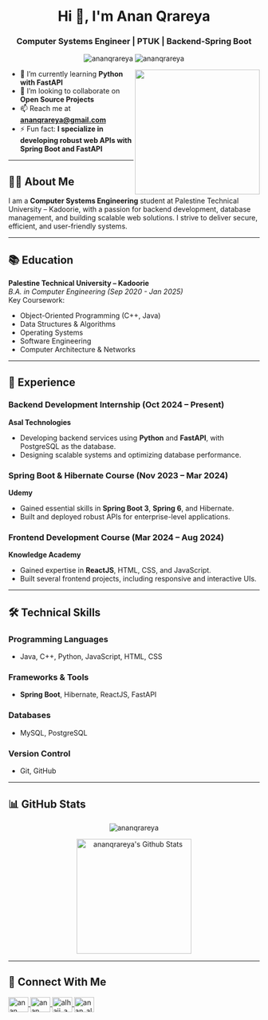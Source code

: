 <h1 align="center">Hi 👋, I'm Anan Qrareya</h1>
<h3 align="center">Computer Systems Engineer | PTUK | Backend-Spring Boot</h3>

<p align="center">
  <img src="https://komarev.com/ghpvc/?username=ananqrareya&label=Profile%20views&color=0e75b6&style=flat" alt="ananqrareya" />
  <img src="https://img.shields.io/github/followers/ananqrareya?label=Followers" alt="ananqrareya" />
</p>

<img align="right" src="https://user-images.githubusercontent.com/63050133/156676671-d5b2e362-97d4-4404-9447-dd71ddfea82f.gif" width="250px"/>

- 🌱 I’m currently learning **Python with FastAPI**  
- 👯 I’m looking to collaborate on **Open Source Projects**  
- 📫 Reach me at **ananqrareya@gmail.com**  
- ⚡ Fun fact: **I specialize in developing robust web APIs with Spring Boot and FastAPI**  

---

## 👩‍💻 About Me  

I am a **Computer Systems Engineering** student at Palestine Technical University – Kadoorie, with a passion for backend development, database management, and building scalable web solutions. I strive to deliver secure, efficient, and user-friendly systems.  

---

## 📚 Education  

**Palestine Technical University – Kadoorie**  
*B.A. in Computer Engineering (Sep 2020 - Jan 2025)*  
Key Coursework:  
- Object-Oriented Programming (C++, Java)  
- Data Structures & Algorithms  
- Operating Systems  
- Software Engineering  
- Computer Architecture & Networks  

---

## 💼 Experience  

### **Backend Development Internship** (Oct 2024 – Present)  
**Asal Technologies**  
- Developing backend services using **Python** and **FastAPI**, with PostgreSQL as the database.  
- Designing scalable systems and optimizing database performance.  

### **Spring Boot & Hibernate Course** (Nov 2023 – Mar 2024)  
**Udemy**  
- Gained essential skills in **Spring Boot 3**, **Spring 6**, and Hibernate.  
- Built and deployed robust APIs for enterprise-level applications.  

### **Frontend Development Course** (Mar 2024 – Aug 2024)  
**Knowledge Academy**  
- Gained expertise in **ReactJS**, HTML, CSS, and JavaScript.  
- Built several frontend projects, including responsive and interactive UIs.  


---

## 🛠 Technical Skills  

### Programming Languages  
- Java, C++, Python, JavaScript, HTML, CSS  

### Frameworks & Tools  
- **Spring Boot**, Hibernate, ReactJS, FastAPI  

### Databases  
- MySQL, PostgreSQL  

### Version Control  
- Git, GitHub  

---

## 📊 GitHub Stats  

<p align="center">
  <img src="https://github-readme-streak-stats.herokuapp.com/?user=ananqrareya&theme=tokyonight_duo" alt="ananqrareya" />
</p>
<p align="center">
  <img alt="ananqrareya's Github Stats" src="https://github-readme-stats.vercel.app/api?username=ananqrareya&show_icons=true&count_private=true&locale=en&theme=tokyonight&layout=compact" height="230px"/>
</p>

---

## 📩 Connect With Me  

<p align="left">
  <a href="https://www.linkedin.com/in/anan-qrareya-31213a283/" target="blank">
    <img align="center" src="https://raw.githubusercontent.com/rahuldkjain/github-profile-readme-generator/master/src/images/icons/Social/linked-in-alt.svg" alt="anan qrareya" height="30" width="40" />
  </a>
  <a href="https://www.facebook.com/profile.php?id=100010930628618" target="blank">
    <img align="center" src="https://raw.githubusercontent.com/rahuldkjain/github-profile-readme-generator/master/src/images/icons/Social/facebook.svg" alt="anan al-hajj" height="30" width="40" />
  </a>
  <a href="https://instagram.com/alhajj_anan" target="blank">
    <img align="center" src="https://raw.githubusercontent.com/rahuldkjain/github-profile-readme-generator/master/src/images/icons/Social/instagram.svg" alt="alhajj_anan" height="30" width="40" />
  </a>
  <a href="https://discord.gg/anan_alhajj" target="blank">
    <img align="center" src="https://raw.githubusercontent.com/rahuldkjain/github-profile-readme-generator/master/src/images/icons/Social/discord.svg" alt="anan_alhajj" height="30" width="40" />
  </a>
</p>
